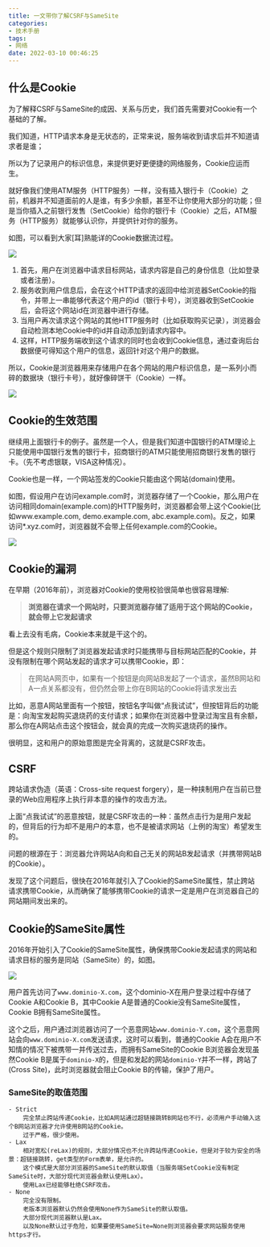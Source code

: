 ```yaml
---
title: 一文带你了解CSRF与SameSite
categories:
- 技术手册
tags:
- 网络
date: 2022-03-10 00:46:25
---
```


## 什么是Cookie

为了解释CSRF与SameSite的成因、关系与历史，我们首先需要对Cookie有一个基础的了解。

我们知道，HTTP请求本身是无状态的，正常来说，服务端收到请求后并不知道请求者是谁；

所以为了记录用户的标识信息，来提供更好更便捷的网络服务，Cookie应运而生。

就好像我们使用ATM服务（HTTP服务）一样，没有插入银行卡（Cookie）之前，机器并不知道面前的人是谁，有多少余额，甚至不让你使用大部分的功能；但是当你插入之前银行发售（SetCookie）给你的银行卡（Cookie）之后，ATM服务（HTTP服务）就能够认识你，并提供针对你的服务。

如图，可以看到大家[耳]熟能详的Cookie数据流过程。

![](https://nginx.mostintelligentape.com/blogimg/202203/samesite/cookie_flow.jpg)

1. 首先，用户在浏览器中请求目标网站，请求内容是自己的身份信息（比如登录或者注册）。
2. 服务收到用户信息后，会在这个HTTP请求的返回中给浏览器SetCookie的指令，并带上一串能够代表这个用户的id（银行卡号），浏览器收到SetCookie后，会将这个网站id在浏览器中进行存储。
3. 当用户再次请求这个网站的其他HTTP服务时（比如获取购买记录），浏览器会自动检测本地Cookie中的id并自动添加到请求内容中。
4. 这样，HTTP服务端收到这个请求的同时也会收到Cookie信息，通过查询后台数据便可得知这个用户的信息，返回针对这个用户的数据。

所以，Cookie是浏览器用来存储用户在各个网站的用户标识信息，是一系列小而碎的数据块（银行卡号），就好像碎饼干（Cookie）一样。

![](https://nginx.mostintelligentape.com/blogimg/202203/samesite/cookie.png)

## Cookie的生效范围

继续用上面银行卡的例子。虽然是一个人，但是我们知道中国银行的ATM理论上只能使用中国银行发售的银行卡，招商银行的ATM只能使用招商银行发售的银行卡。（先不考虑银联，VISA这种情况）。

Cookie也是一样，一个网站签发的Cookie只能由这个网站(domain)使用。

如图，假设用户在访问example.com时，浏览器存储了一个Cookie，那么用户在访问相同domain(example.com)的HTTP服务时，浏览器都会带上这个Cookie(比如www.example.com, demo.example.com, abc.example.com)。反之，如果访问*.xyz.com时，浏览器就不会带上任何example.com的Cookie。

![](https://nginx.mostintelligentape.com/blogimg/202203/samesite/cookiedomain.jpg)

## Cookie的漏洞

在早期（2016年前），浏览器对Cookie的使用校验很简单也很容易理解: 

> **浏览器在请求一个网站时，只要浏览器存储了适用于这个网站的Cookie，就会带上它发起请求**

看上去没有毛病，Cookie本来就是干这个的。

但是这个规则只限制了浏览器发起请求时只能携带与目标网站匹配的Cookie，并没有限制在哪个网站发起的请求才可以携带Cookie，即：

> 在网站A网页中，如果有一个按钮是向网站B发起了一个请求，虽然B网站和A一点关系都没有，但仍然会带上你在B网站的Cookie将请求发出去

比如，恶意A网站里面有一个按钮，按钮名字叫做“点我试试”，但按钮背后的功能是：向淘宝发起购买退烧药的支付请求；如果你在浏览器中登录过淘宝且有余额，那么你在A网站点击这个按钮会，就会真的完成一次购买退烧药的操作。

很明显，这和用户的原始意图是完全背离的，这就是CSRF攻击。

## CSRF

跨站请求伪造（英语：Cross-site request forgery），是一种挟制用户在当前已登录的Web应用程序上执行非本意的操作的攻击方法。

上面“点我试试”的恶意按钮，就是CSRF攻击的一种：虽然点击行为是用户发起的，但背后的行为却不是用户的本意，也不是被请求网站（上例的淘宝）希望发生的。

问题的根源在于：浏览器允许网站A向和自己无关的网站B发起请求（并携带网站B的Cookie）。

发现了这个问题后，很快在2016年就引入了Cookie的SameSite属性，禁止跨站请求携带Cookie，从而确保了能够携带Cookie的请求一定是用户在浏览器自己的网站期间发出来的。


## Cookie的SameSite属性

2016年开始引入了Cookie的SameSite属性，确保携带Cookie发起请求的网站和请求目标的服务是同站（SameSite）的，如图。

![](https://nginx.mostintelligentape.com/blogimg/202203/samesite/SameSite.png)

用户首先访问了`www.dominio-X.com`，这个dominio-X在用户登录过程中存储了Cookie A和Cookie B，其中Cookie A是普通的Cookie没有SameSite属性，Cookie B拥有SameSite属性。

这个之后，用户通过浏览器访问了一个恶意网站`www.dominio-Y.com`，这个恶意网站会向`www.dominio-X.com`发送请求，这时可以看到，普通的Cookie A会在用户不知情的情况下被携带一并传送过去，而拥有SameSite的Cookie B浏览器会发现虽然Cookie B是属于`dominio-X`的，但是和发起的网站`dominio-Y`并不一样，跨站了(Cross Site)，此时浏览器就会阻止Cookie B的传输，保护了用户。

### SameSite的取值范围

```
- Strict
    完全禁止跨站传递Cookie，比如A网站通过超链接跳转B网站也不行，必须用户手动输入这个B网站浏览器才允许使用B网站的Cookie。
    过于严格，很少使用。
- Lax
    相对宽松(reLax)的规则，大部分情况也不允许跨站传递Cookie，但是对于较为安全的场景：超链接跳转，get类型的Form表单，是允许的。
    这个模式是大部分浏览器的SameSite的默认取值（当服务端SetCookie没有制定SameSite时，大部分现代浏览器会默认使用Lax）。
    使用Lax已经能够杜绝CSRF攻击。
- None
    完全没有限制。
    老版本浏览器默认仍然会使用None作为SameSite的默认取值。
    大部分现代浏览器默认是Lax。
    以及None默认过于危险，如果要使用SameSite=None则浏览器会要求网站服务使用https才行。
```
